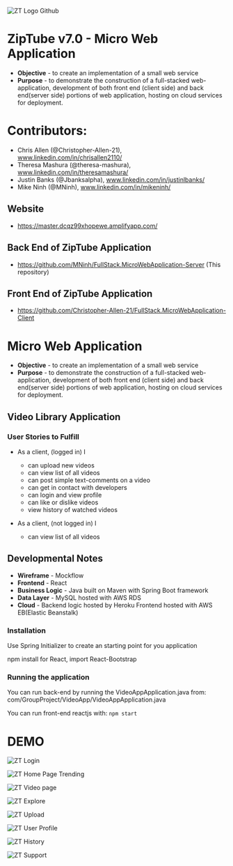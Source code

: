 
![ZT Logo Github](https://user-images.githubusercontent.com/78838228/118234712-bcf60800-b461-11eb-8651-4ce15657d898.png)
# ZipTube v7.0 - Micro Web Application
* **Objective** - to create an implementation of a small web service
* **Purpose** - to demonstrate the construction of a full-stacked web-application, development of both front end (client side) and back end(server side) portions of web application, hosting on cloud services for deployment.

# Contributors:
* Chris Allen (@Christopher-Allen-21), www.linkedin.com/in/chrisallen2110/
* Theresa Mashura (@theresa-mashura), www.linkedin.com/in/theresamashura/
* Justin Banks (@Jbanksalpha), www.linkedin.com/in/justinlbanks/
* Mike Ninh (@MNinh), www.linkedin.com/in/mikeninh/

## Website
* https://master.dcqz99xhopewe.amplifyapp.com/


## Back End of ZipTube Application
* https://github.com/MNinh/FullStack.MicroWebApplication-Server (This repository)


## Front End of ZipTube Application
* https://github.com/Christopher-Allen-21/FullStack.MicroWebApplication-Client



# Micro Web Application
* **Objective** - to create an implementation of a small web service
* **Purpose** - to demonstrate the construction of a full-stacked web-application, development of both front end (client side) and back end(server side) portions of web application, hosting on cloud services for deployment.


## Video Library Application

### User Stories to Fulfill  
* As a client, (logged in) I
    * can upload new videos
	* can view list of all videos
	* can post simple text-comments on a video
	* can get in contact with developers
	* can login and view profile
	* can like or dislike videos
	* view history of watched videos

* As a client, (not logged in) I
    * can view list of all videos

## Developmental Notes
* **Wireframe** - Mockflow
* **Frontend** - React
* **Business Logic** - Java built on Maven with Spring Boot framework
* **Data Layer** - MySQL hosted with AWS RDS
* **Cloud** - Backend logic hosted by Heroku Frontend hosted with AWS EB(Elastic Beanstalk)

### Installation

Use Spring Initializer to create an starting point for you application

npm install for React, import React-Bootstrap

### Running the application
You can run back-end by running the VideoAppApplication.java from: com/GroupProject/VideoApp/VideoAppApplication.java

You can run front-end reactjs with:
``npm start``


# DEMO
![ZT Login](https://user-images.githubusercontent.com/78838228/118232750-07c25080-b45f-11eb-878d-b904bc2daa35.png)

![ZT Home Page Trending](https://user-images.githubusercontent.com/78838228/118233158-89b27980-b45f-11eb-95d2-e68b6bacb995.png)

![ZT Video page](https://user-images.githubusercontent.com/78838228/118236706-6807c100-b464-11eb-890c-348f35ba0e10.png)

![ZT Explore](https://user-images.githubusercontent.com/78838228/118233168-8c14d380-b45f-11eb-8eb5-5071bb13cf7f.png)

![ZT Upload](https://user-images.githubusercontent.com/78838228/118233174-8e772d80-b45f-11eb-83a1-cc2b2b90867b.png)

![ZT User Profile](https://user-images.githubusercontent.com/78838228/118233179-9040f100-b45f-11eb-93a9-b70f38047acb.png)

![ZT History](https://user-images.githubusercontent.com/78838228/118233186-920ab480-b45f-11eb-97f7-4a97492067e7.png)

![ZT Support](https://user-images.githubusercontent.com/78838228/118233194-946d0e80-b45f-11eb-9d45-37c6450a1e81.png)

